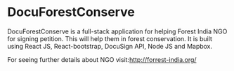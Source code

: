# DocuForestConserve

DocuForestConserve is a full-stack application for helping Forest India NGO for signing petition. This will help them in forest conservation. 
It is built using React JS, React-bootstrap, DocuSign API, Node JS and Mapbox.

For seeing further details about NGO visit:http://forrest-india.org/
